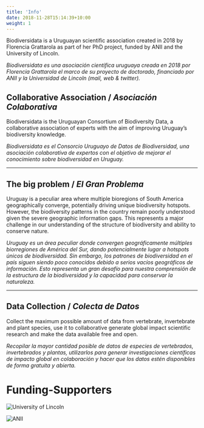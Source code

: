 ```yaml
---
title: 'Info'
date: 2018-11-28T15:14:39+10:00
weight: 1
---
```


Biodiversidata is a Uruguayan scientific association created in 2018 by Florencia Grattarola as part of her PhD project, funded by ANII and the University of Lincoln. 

*Biodiversidata es una asociación científica uruguaya creada en 2018 por Florencia Grattarola el marco de su proyecto de doctorado, financiado por ANII y la Universidad de Lincoln (mail, web & twitter).*


## Collaborative Association / *Asociación Colaborativa*

Biodiversidata is the Uruguayan Consortium of Biodiversity Data, a collaborative association of experts with the aim of improving Uruguay’s biodiversity knowledge.

*Biodiversidata es el Consorcio Uruguayo de Datos de Biodiversidad, una asociación colaborativa de expertos con el objetivo de mejorar el conocimiento sobre biodiversidad en Uruguay.*


---


## The big problem / *El Gran Problema*

Uruguay is a peculiar area where multiple bioregions of South America geographically converge, potentially driving unique biodiversity hotspots. However, the biodiversity patterns in the country remain poorly understood given the severe geographic information gaps. This represents a major challenge in our understanding of the structure of biodiversity and ability to conserve nature. 

*Uruguay es un área peculiar donde convergen geográficamente múltiples biorregiones de América del Sur, dando potencialmente lugar a hotspots únicos de biodiversidad. Sin embargo, los patrones de biodiversidad en el país siguen siendo poco conocidos debido a serios vacíos geográficos de información. Esto representa un gran desafío para nuestra comprensión de la estructura de la biodiversidad y la capacidad para conservar la naturaleza.*


---


## Data Collection / *Colecta de Datos*

Collect the maximum possible amount of data from vertebrate, invertebrate and plant species, use it to collaborative generate global impact scientific research and make the data available free and open. 

*Recopilar la mayor cantidad posible de datos de especies de vertebrados, invertebrados y plantas, utilizarlos para generar investigaciones científicas de impacto global en colaboración y hacer que los datos estén disponibles de forma gratuita y abierta.*



# Funding-Supporters

![University of Lincoln](/images/logo_ANII.svg)

![ANII](/images/logo_UoL.jpg)